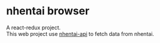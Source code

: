 # nhentai browser
A react-redux project.  
This web project use [nhentai-api](https://github.com/chuang861012/nhentai-api) to fetch data from nhentai.